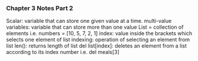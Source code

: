 ### Chapter 3 Notes Part 2
Scalar: variable that can store one given value at a time.
multi-value variables: variable that can store more than one value
List = collection of elements i.e. numbers = [10, 5, 7, 2, 1]
index: value inside the brackets which selects one element of list
indexing: operation of selecting an element from list
len(): returns length of list
del list[index]: deletes an element from a list according to its index number i.e. del meals[3]